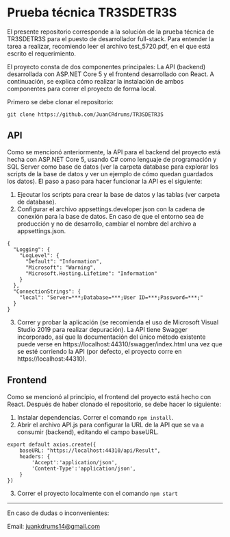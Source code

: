 # Prueba técnica TR3SDETR3S

El presente repositorio corresponde a la solución de la prueba técnica de TR3SDETR3S para el puesto de desarrollador full-stack. Para entender la tarea a realizar, recomiendo leer el archivo test_5720.pdf, en el que está escrito el requerimiento.

El proyecto consta de dos componentes principales: La API (backend) desarrollada con ASP.NET Core 5 y el frontend desarrollado con React. A continuación, se explica cómo realizar la instalación de ambos componentes para correr el proyecto de forma local.

Primero se debe clonar el repositorio:
```
git clone https://github.com/JuanCRdrums/TR3SDETR3S
```

## API

Como se mencionó anteriormente, la API para el backend del proyecto está hecha con ASP.NET Core 5, usando C# como lenguaje de programación y SQL Server como base de datos (ver la carpeta database para explorar los scripts de la base de datos y ver un ejemplo de cómo quedan guardados los datos). El paso a paso para hacer funcionar la API es el siguiente:

1. Ejecutar los scripts para crear la base de datos y las tablas (ver carpeta de database).
2. Configurar el archivo appsettings.developer.json con la cadena de conexión para la base de datos. En caso de que el entorno sea de producción y no de desarrollo, cambiar el nombre del archivo a appsettings.json.
```
{
  "Logging": {
    "LogLevel": {
      "Default": "Information",
      "Microsoft": "Warning",
      "Microsoft.Hosting.Lifetime": "Information"
    }
  },
  "ConnectionStrings": {
    "local": "Server=***;Database=***;User ID=***;Password=***;"
  }
}

```
3. Correr y probar la aplicación (se recomienda el uso de Microsoft Visual Studio 2019 para realizar depuración). La API tiene Swagger incorporado, así que la documentación del único método existente puede verse en https://localhost:44310/swagger/index.html una vez que se esté corriendo la API (por defecto, el proyecto corre en https://localhost:44310).


## Frontend

Como se mencionó al principio, el frontend del proyecto está hecho con React. Después de haber clonado el repositorio, se debe hacer lo siguiente:

1. Instalar dependencias. Correr el comando ``` npm install ```.
2. Abrir el archivo API.js para configurar la URL de la API que se va a consumir (backend), editando el campo baseURL.
```
export default axios.create({
    baseURL: "https://localhost:44310/api/Result",
    headers: {
        'Accept':'application/json',
        'Content-Type':'application/json',
    }
})
```
3. Correr el proyecto localmente con el comando ``` npm start ```

---------------------------------------
En caso de dudas o inconvenientes:

Email: juankdrums14@gmail.com
